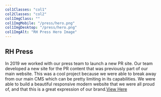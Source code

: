 ```yaml
---
col1Classes: "col1"
col2Classes: "col2"
col1ImgClass: ""
col1ImgMobile: "/press/hero.png"
col1ImgDesktop: "/press/hero.png"
col1ImgAlt: "RH Press Hero Image"
---
```


## RH Press
In 2019 we worked with our press team to launch a new PR site. Our team developed a new site for the PR content that was previously part of our main website. This was a cool project because we were able to break away from our main CMS which can be pretty limiting in its capabilities. We were able to build a beautiful responsive modern website that we were all proud of, and that this is a great expression of our brand.[View Here](https://www.restorationhardware.online/)